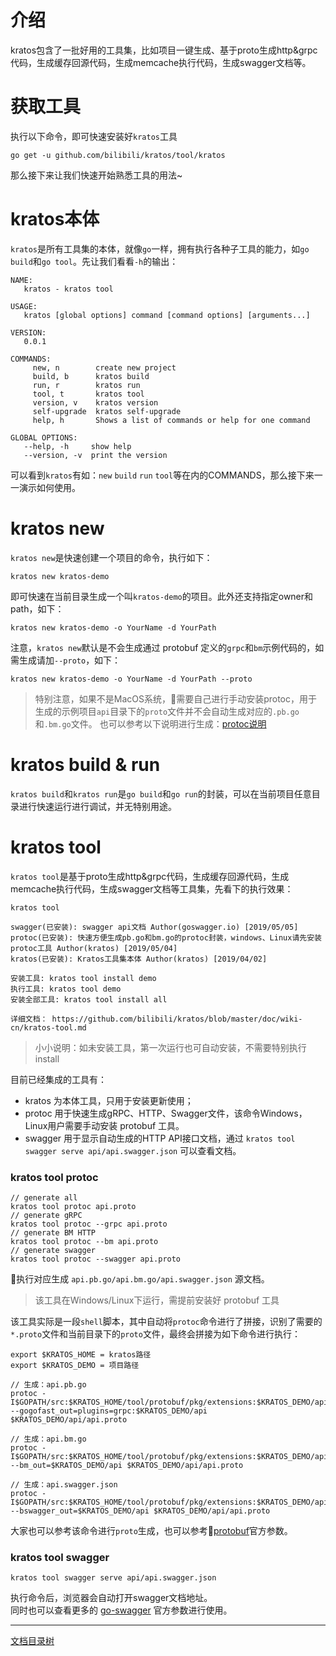# 介绍

kratos包含了一批好用的工具集，比如项目一键生成、基于proto生成http&grpc代码，生成缓存回源代码，生成memcache执行代码，生成swagger文档等。

# 获取工具

执行以下命令，即可快速安装好`kratos`工具
```shell
go get -u github.com/bilibili/kratos/tool/kratos
```

那么接下来让我们快速开始熟悉工具的用法~

# kratos本体

`kratos`是所有工具集的本体，就像`go`一样，拥有执行各种子工具的能力，如`go build`和`go tool`。先让我们看看`-h`的输出：

```
NAME:
   kratos - kratos tool

USAGE:
   kratos [global options] command [command options] [arguments...]

VERSION:
   0.0.1

COMMANDS:
     new, n        create new project
     build, b      kratos build
     run, r        kratos run
     tool, t       kratos tool
     version, v    kratos version
     self-upgrade  kratos self-upgrade
     help, h       Shows a list of commands or help for one command

GLOBAL OPTIONS:
   --help, -h     show help
   --version, -v  print the version
```

可以看到`kratos`有如：`new` `build` `run` `tool`等在内的COMMANDS，那么接下来一一演示如何使用。

# kratos new

`kratos new`是快速创建一个项目的命令，执行如下：

```shell
kratos new kratos-demo
```

即可快速在当前目录生成一个叫`kratos-demo`的项目。此外还支持指定owner和path，如下：

```shell
kratos new kratos-demo -o YourName -d YourPath
```

注意，`kratos new`默认是不会生成通过 protobuf 定义的`grpc`和`bm`示例代码的，如需生成请加`--proto`，如下：

```shell
kratos new kratos-demo -o YourName -d YourPath --proto
```

> 特别注意，如果不是MacOS系统，需要自己进行手动安装protoc，用于生成的示例项目`api`目录下的`proto`文件并不会自动生成对应的`.pb.go`和`.bm.go`文件。 
> 也可以参考以下说明进行生成：[protoc说明](protoc.md)

# kratos build & run

`kratos build`和`kratos run`是`go build`和`go run`的封装，可以在当前项目任意目录进行快速运行进行调试，并无特别用途。

# kratos tool

`kratos tool`是基于proto生成http&grpc代码，生成缓存回源代码，生成memcache执行代码，生成swagger文档等工具集，先看下的执行效果：

```shell
kratos tool

swagger(已安装): swagger api文档 Author(goswagger.io) [2019/05/05]
protoc(已安装): 快速方便生成pb.go和bm.go的protoc封装，windows、Linux请先安装protoc工具 Author(kratos) [2019/05/04]
kratos(已安装): Kratos工具集本体 Author(kratos) [2019/04/02]

安装工具: kratos tool install demo
执行工具: kratos tool demo
安装全部工具: kratos tool install all

详细文档： https://github.com/bilibili/kratos/blob/master/doc/wiki-cn/kratos-tool.md
```
> 小小说明：如未安装工具，第一次运行也可自动安装，不需要特别执行install

目前已经集成的工具有：
* kratos 为本体工具，只用于安装更新使用；
* protoc 用于快速生成gRPC、HTTP、Swagger文件，该命令Windows，Linux用户需要手动安装 protobuf 工具。
* swagger  用于显示自动生成的HTTP API接口文档，通过 `kratos tool swagger serve api/api.swagger.json` 可以查看文档。

### kratos tool protoc

```shell
// generate all
kratos tool protoc api.proto
// generate gRPC
kratos tool protoc --grpc api.proto
// generate BM HTTP
kratos tool protoc --bm api.proto
// generate swagger
kratos tool protoc --swagger api.proto
```
执行对应生成 `api.pb.go/api.bm.go/api.swagger.json` 源文档。

> 该工具在Windows/Linux下运行，需提前安装好 protobuf 工具

该工具实际是一段`shell`脚本，其中自动将`protoc`命令进行了拼接，识别了需要的`*.proto`文件和当前目录下的`proto`文件，最终会拼接为如下命令进行执行：

```shell
export $KRATOS_HOME = kratos路径
export $KRATOS_DEMO = 项目路径

// 生成：api.pb.go
protoc -I$GOPATH/src:$KRATOS_HOME/tool/protobuf/pkg/extensions:$KRATOS_DEMO/api --gogofast_out=plugins=grpc:$KRATOS_DEMO/api $KRATOS_DEMO/api/api.proto

// 生成：api.bm.go
protoc -I$GOPATH/src:$KRATOS_HOME/tool/protobuf/pkg/extensions:$KRATOS_DEMO/api --bm_out=$KRATOS_DEMO/api $KRATOS_DEMO/api/api.proto

// 生成：api.swagger.json
protoc -I$GOPATH/src:$KRATOS_HOME/tool/protobuf/pkg/extensions:$KRATOS_DEMO/api --bswagger_out=$KRATOS_DEMO/api $KRATOS_DEMO/api/api.proto
```

大家也可以参考该命令进行`proto`生成，也可以参考[protobuf](https://github.com/google/protobuf)官方参数。

### kratos tool swagger

```shell
kratos tool swagger serve api/api.swagger.json
```

执行命令后，浏览器会自动打开swagger文档地址。  
同时也可以查看更多的 [go-swagger](https://github.com/go-swagger/go-swagger) 官方参数进行使用。

-------------

[文档目录树](summary.md)
